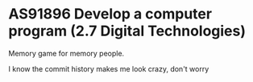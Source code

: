 # AS91896 Develop a computer program (2.7 Digital Technologies)

Memory game for memory people.

I know the commit history makes me look crazy, don't worry
